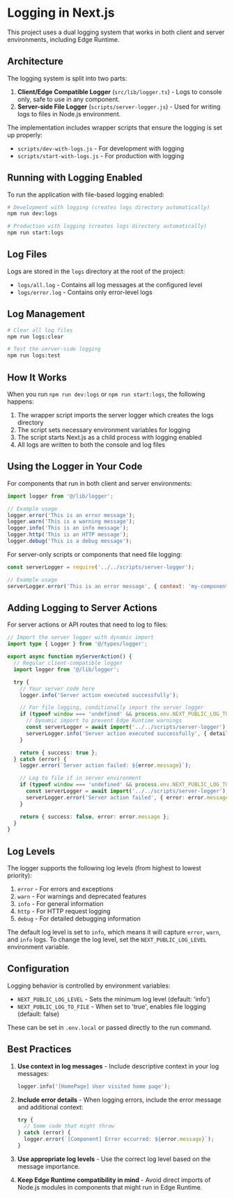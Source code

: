 # Logging in Next.js

This project uses a dual logging system that works in both client and server environments, including Edge Runtime.

## Architecture

The logging system is split into two parts:

1. **Client/Edge Compatible Logger** (`src/lib/logger.ts`) - Logs to console only, safe to use in any component.
2. **Server-side File Logger** (`scripts/server-logger.js`) - Used for writing logs to files in Node.js environment.

The implementation includes wrapper scripts that ensure the logging is set up properly:

- `scripts/dev-with-logs.js` - For development with logging
- `scripts/start-with-logs.js` - For production with logging

## Running with Logging Enabled

To run the application with file-based logging enabled:

```bash
# Development with logging (creates logs directory automatically)
npm run dev:logs

# Production with logging (creates logs directory automatically)
npm run start:logs
```

## Log Files

Logs are stored in the `logs` directory at the root of the project:

- `logs/all.log` - Contains all log messages at the configured level
- `logs/error.log` - Contains only error-level logs

## Log Management

```bash
# Clear all log files
npm run logs:clear

# Test the server-side logging
npm run logs:test
```

## How It Works

When you run `npm run dev:logs` or `npm run start:logs`, the following happens:

1. The wrapper script imports the server logger which creates the logs directory
2. The script sets necessary environment variables for logging
3. The script starts Next.js as a child process with logging enabled
4. All logs are written to both the console and log files

## Using the Logger in Your Code

For components that run in both client and server environments:

```typescript
import logger from '@/lib/logger';

// Example usage
logger.error('This is an error message');
logger.warn('This is a warning message');
logger.info('This is an info message');
logger.http('This is an HTTP message');
logger.debug('This is a debug message');
```

For server-only scripts or components that need file logging:

```javascript
const serverLogger = require('../../scripts/server-logger');

// Example usage
serverLogger.error('This is an error message', { context: 'my-component', code: 500 });
```

## Adding Logging to Server Actions

For server actions or API routes that need to log to files:

```typescript
// Import the server logger with dynamic import
import type { Logger } from '@/types/logger';

export async function myServerAction() {
  // Regular client-compatible logger
  import logger from '@/lib/logger';

  try {
    // Your server code here
    logger.info('Server action executed successfully');

    // For file logging, conditionally import the server logger
    if (typeof window === 'undefined' && process.env.NEXT_PUBLIC_LOG_TO_FILE === 'true') {
      // Dynamic import to prevent Edge Runtime warnings
      const serverLogger = await import('../../scripts/server-logger');
      serverLogger.info('Server action executed successfully', { details: 'extra info' });
    }

    return { success: true };
  } catch (error) {
    logger.error(`Server action failed: ${error.message}`);

    // Log to file if in server environment
    if (typeof window === 'undefined' && process.env.NEXT_PUBLIC_LOG_TO_FILE === 'true') {
      const serverLogger = await import('../../scripts/server-logger');
      serverLogger.error('Server action failed', { error: error.message, stack: error.stack });
    }

    return { success: false, error: error.message };
  }
}
```

## Log Levels

The logger supports the following log levels (from highest to lowest priority):

1. `error` - For errors and exceptions
2. `warn` - For warnings and deprecated features
3. `info` - For general information
4. `http` - For HTTP request logging
5. `debug` - For detailed debugging information

The default log level is set to `info`, which means it will capture `error`, `warn`, and `info` logs. To change the log level, set the `NEXT_PUBLIC_LOG_LEVEL` environment variable.

## Configuration

Logging behavior is controlled by environment variables:

- `NEXT_PUBLIC_LOG_LEVEL` - Sets the minimum log level (default: 'info')
- `NEXT_PUBLIC_LOG_TO_FILE` - When set to 'true', enables file logging (default: false)

These can be set in `.env.local` or passed directly to the run command.

## Best Practices

1. **Use context in log messages** - Include descriptive context in your log messages:

   ```typescript
   logger.info('[HomePage] User visited home page');
   ```

2. **Include error details** - When logging errors, include the error message and additional context:

   ```typescript
   try {
     // Some code that might throw
   } catch (error) {
     logger.error(`[Component] Error occurred: ${error.message}`);
   }
   ```

3. **Use appropriate log levels** - Use the correct log level based on the message importance.

4. **Keep Edge Runtime compatibility in mind** - Avoid direct imports of Node.js modules in components
   that might run in Edge Runtime.
